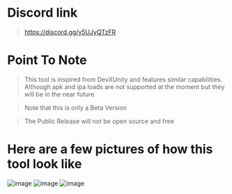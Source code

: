 # Discord link
>https://discord.gg/y5UJyQTzFR

# Point To Note
>This tool is inspired from DevXUnity and features similar capabilities.
>Although apk and ipa loads are not supported at the moment but they will be in the near future

>Note that this is only a Beta Version

>The Public Release will not be open source and free

# Here are a few pictures of how this tool look like

![image](https://github.com/user-attachments/assets/641ca388-a199-46f5-9007-b0d09bec1b48)
![image](https://github.com/user-attachments/assets/dff4defe-07f3-48e8-81e6-b903391d8786)
![image](https://github.com/user-attachments/assets/0b4f567d-25d6-47fa-94f9-baf1e565cffe)

